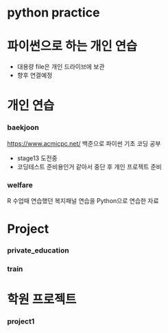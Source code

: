 # python practice
# 파이썬으로 하는 개인 연습

- 대용량 file은 개인 드라이브에 보관
- 향후 연결예정

# 개인 연습

### baekjoon
https://www.acmicpc.net/
백준으로 파이썬 기초 코딩 공부
- stage13 도전중 
- 코딩테스트 준비용인거 같아서 중단 후 개인 프로젝트 준비



### welfare
R 수업때 연습했던 복지패널 연습을
Python으로 연습한 자료

# Project

### private_education



### train

# 학원 프로젝트

### project1
